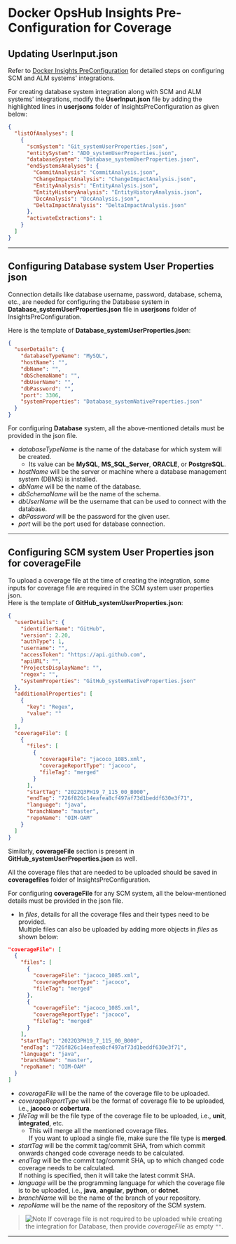 # Docker OpsHub Insights Pre-Configuration for Coverage

## Updating UserInput.json

Refer to [Docker Insights PreConfiguration](../getting-started/docker/docker-insights-preconfiguration.md) for detailed steps on configuring SCM and ALM systems' integrations.

For creating database system integration along with SCM and ALM systems' integrations, modify the **UserInput.json** file by adding the highlighted lines in **userjsons** folder of InsightsPreConfiguration as given below:

```json
{
  "listOfAnalyses": [
    {
      "scmSystem": "Git_systemUserProperties.json",
      "entitySystem": "ADO_systemUserProperties.json",
      "databaseSystem": "Database_systemUserProperties.json",
      "endSystemsAnalyses": {
        "CommitAnalysis": "CommitAnalysis.json",
        "ChangeImpactAnalysis": "ChangeImpactAnalysis.json",
        "EntityAnalysis": "EntityAnalysis.json",
        "EntityHistoryAnalysis": "EntityHistoryAnalysis.json",
        "DccAnalysis": "DccAnalysis.json",
        "DeltaImpactAnalysis": "DeltaImpactAnalysis.json"
      },
      "activateExtractions": 1
    }
  ]
}
```

---

## Configuring Database system User Properties json

Connection details like database username, password, database, schema, etc., are needed for configuring the Database system in **Database_systemUserProperties.json** file in **userjsons** folder of InsightsPreConfiguration.

Here is the template of **Database_systemUserProperties.json**:

```json
{
  "userDetails": {
    "databaseTypeName": "MySQL",
    "hostName": "",
    "dbName": "",
    "dbSchemaName": "",
    "dbUserName": "",
    "dbPassword": "",
    "port": 3306,
    "systemProperties": "Database_systemNativeProperties.json"
  }
}
```

For configuring **Database** system, all the above-mentioned details must be provided in the json file.

- *databaseTypeName* is the name of the database for which system will be created.
  - Its value can be **MySQL**, **MS_SQL_Server**, **ORACLE**, or **PostgreSQL**.
- *hostName* will be the server or machine where a database management system (DBMS) is installed.
- *dbName* will be the name of the database.
- *dbSchemaName* will be the name of the schema.
- *dbUserName* will be the username that can be used to connect with the database.
- *dbPassword* will be the password for the given user.
- *port* will be the port used for database connection.

---

## Configuring SCM system User Properties json for coverageFile

To upload a coverage file at the time of creating the integration, some inputs for coverage file are required in the SCM system user properties json.  
Here is the template of **GitHub_systemUserProperties.json**:

```json
{
  "userDetails": {
    "identifierName": "GitHub",
    "version": 2.20,
    "authType": 1,
    "username": "",
    "accessToken": "https://api.github.com",
    "apiURL": "",
    "ProjectsDisplayName": "",
    "regex": "",
    "systemProperties": "GitHub_systemNativeProperties.json"
  },
  "additionalProperties": [
    {
      "key": "Regex",
      "value": ""
    }
  ],
  "coverageFile": [
    {
      "files": [
        {
          "coverageFile": "jacoco_1085.xml",
          "coverageReportType": "jacoco",
          "fileTag": "merged"
        }
      ],
      "startTag": "2022Q3PH19_7_115_00_B000",
      "endTag": "726f826c14eafea8cf497af73d1beddf630e3f71",
      "language": "java",
      "branchName": "master",
      "repoName": "OIM-OAM"
    }
  ]
}
```

Similarly, **coverageFile** section is present in **GitHub_systemUserProperties.json** as well.

All the coverage files that are needed to be uploaded should be saved in **coveragefiles** folder of InsightsPreConfiguration.

For configuring **coverageFile** for any SCM system, all the below-mentioned details must be provided in the json file.

- In *files*, details for all the coverage files and their types need to be provided.  
  Multiple files can also be uploaded by adding more objects in *files* as shown below:

```json
"coverageFile": [
  {
    "files": [
      {
        "coverageFile": "jacoco_1085.xml",
        "coverageReportType": "jacoco",
        "fileTag": "merged"
      },
      {
        "coverageFile": "jacoco_1085.xml",
        "coverageReportType": "jacoco",
        "fileTag": "merged"
      }
    ],
    "startTag": "2022Q3PH19_7_115_00_B000",
    "endTag": "726f826c14eafea8cf497af73d1beddf630e3f71",
    "language": "java",
    "branchName": "master",
    "repoName": "OIM-OAM"
  }
]
```

- *coverageFile* will be the name of the coverage file to be uploaded.
- *coverageReportType* will be the format of coverage file to be uploaded, i.e., **jacoco** or **cobertura**.
- *fileTag* will be the file type of the coverage file to be uploaded, i.e., **unit**, **integrated**, etc.
  - This will merge all the mentioned coverage files.  
    If you want to upload a single file, make sure the file type is **merged**.
- *startTag* will be the commit tag/commit SHA, from which commit onwards changed code coverage needs to be calculated.
- *endTag* will be the commit tag/commit SHA, up to which changed code coverage needs to be calculated.  
  If nothing is specified, then it will take the latest commit SHA.
- *language* will be the programming language for which the coverage file is to be uploaded, i.e., **java**, **angular**, **python**, or **dotnet**.
- *branchName* will be the name of the branch of your repository.
- *repoName* will be the name of the repository of the SCM system.

> ![Note](../assets/Note.jpg) If coverage file is not required to be uploaded while creating the integration for Database, then provide *coverageFile* as empty `""`.

---
